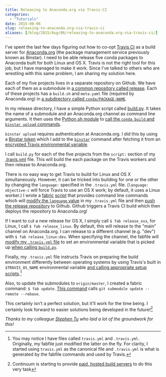 ```yaml
---
title: Releasing to Anaconda.org via Travis-CI
categories:
  - "Tutorials"
date: 2015-08-06
slug: releasing-to-anaconda.org-via-travis-ci
aliases: [/blog/2015/Aug/06/releasing-to-anaconda.org-via-travis-ci/]
---
```




I've spent the last few days figuring out how to co-opt [Travis CI](https://travis-ci.org) as a build server for [Anaconda.org](https://anaconda.org/ "anaconda.org") (the package management service previously known as Binstar). I need to be able release five conda packages to Anaconda built for both Linux and OS X. Travis is not the right tool for this job, but I have managed to make it work. Since I've talked to others who are wrestling with this same problem, I am sharing my solution here.

Each of my five projects lives in a separate repository on Github. We have each of them as a submodule in [a common repository called release](https://github.com/datamicroscopes/release/tree/999b16923f6cd282b818f6edc635cc4c62332cba). Each of these projects has a `build.sh` and `meta.yaml` file (required by Anaconda.org) in [a subdirectory called `conda/PACKAGE-NAME`](https://github.com/datamicroscopes/common/tree/484ef42223608e3374a5d659837c0014986ddf2d/conda/microscopes-common).

In my release directory, I have a simple Python script called [build.py](https://github.com/datamicroscopes/release/blob/999b16923f6cd282b818f6edc635cc4c62332cba/build.py). It takes the name of a submodule and an Anaconda.org channel as command line arguments. It then uses the [Python sh module](http://amoffat.github.io/sh/) to [call the `conda build` and `binstar upload` commands](https://github.com/datamicroscopes/release/blob/999b16923f6cd282b818f6edc635cc4c62332cba/build.py#L20-L24).

`binstar upload` requires authentication at Anaconda.org. I did this by using a [Binstar token](http://docs.binstar.org/token_gen.html) which I add to the [`binstar`](https://github.com/datamicroscopes/release/blob/999b16923f6cd282b818f6edc635cc4c62332cba/build.py#L11-L15) command after fetching it from an [encrypted Travis environmental variable](http://docs.travis-ci.com/user/environment-variables/ "Environment Variables - Travis CI").

I call `build.py` for each of the five projects from the `script:` section of my [.travis.yml](https://github.com/datamicroscopes/release/blob/999b16923f6cd282b818f6edc635cc4c62332cba/travis.yml#L18-L23) file. This will build the each package on the Travis workers and then release to Anaconda.org.

There is no easy way to get Travis to build for Linux and OS X simultaneously. However, it can be tricked into building for one or the other by changing the `language:` specified in the `.travis.yml` file. (`language: objective-c` will force Travis to use an OS X work; by default, it uses a Linux worker.) I wrote a [fabric](http://www.fabfile.org/ "Welcome to Fabric! &mdash; Fabric  documentation") [script](https://github.com/datamicroscopes/release/blob/999b16923f6cd282b818f6edc635cc4c62332cba/fabfile.py) that provides command line commands which will [modify the `language` value](https://github.com/datamicroscopes/release/blob/999b16923f6cd282b818f6edc635cc4c62332cba/fabfile.py#L23) in my `.travis.yml` file and then [push the release repository](https://github.com/datamicroscopes/release/blob/999b16923f6cd282b818f6edc635cc4c62332cba/fabfile.py#L38-L41) to Github. Github triggers a Travis CI build which then deploys the repository to Anaconda.org!

If I want to cut a new release for OS X, I simply call `$ fab release_osx`, for Linux, I call `$ fab release_linux`. By default, this will release to the "main" channel on Anaconda.org. I can release to a different channel (e.g. "dev") with `$ fab release_linux:dev`. When specifying the channel, the fabfile will [modify my `.travis.yml` file](https://github.com/datamicroscopes/release/blob/999b16923f6cd282b818f6edc635cc4c62332cba/fabfile.py#L24) to set an environmental variable that is picked up [when calling `build.py`](https://github.com/datamicroscopes/release/blob/999b16923f6cd282b818f6edc635cc4c62332cba/travis.yml#L19-L23).

Finally, my `.travis.yml` file instructs Travis on preparing the build environment differently between operating systems by using Travis's built in `$TRAVIS_OS_NAME` environmental variable [and calling appropriate setup scripts](https://github.com/datamicroscopes/release/blob/999b16923f6cd282b818f6edc635cc4c62332cba/travis.yml#L8-L9).[^fabfile]

Also, to update the submodules to `origin/master`, I created a fabric command: `$ fab update`. [This command](https://github.com/datamicroscopes/release/blob/999b16923f6cd282b818f6edc635cc4c62332cba/fabfile.py#L44-L56) calls `git submodule update --remote --rebase`.

This certainly isn't a perfect solution, but it'll work for the time being. I certainly look forward to easier solutions being developed in the future![^anacondabuilds]

_Thanks to my colleague [Stephen Tu](http://www.cs.berkeley.edu/~stephentu/) who laid a lot of the groundwork for this!_

[^fabfile]: You may notice I have files called `travis.yml` and `.travis.yml`. Originally, my fabfile just modified the latter on the fly. For clarity, I started using `travis.yml` as the canonical file and `.travis.yml` is what is generated by the fabfile commands and used by Travis.
[^anacondabuilds]: Continuum is starting to provide [paid, hosted build servers](http://docs.anaconda.org/build-config.html#BuildWorkers) to do this very task